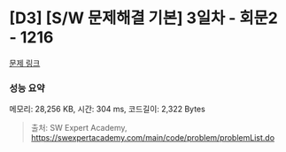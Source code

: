 # [D3] [S/W 문제해결 기본] 3일차 - 회문2 - 1216 

[문제 링크](https://swexpertacademy.com/main/code/problem/problemDetail.do?contestProbId=AV14Rq5aABUCFAYi) 

### 성능 요약

메모리: 28,256 KB, 시간: 304 ms, 코드길이: 2,322 Bytes



> 출처: SW Expert Academy, https://swexpertacademy.com/main/code/problem/problemList.do